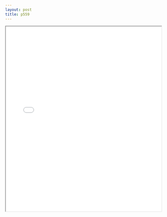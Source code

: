 ```yaml
---
layout: post
title: p559
---
```


<div class="pdf-container">
<iframe src="/ea/assets/pdfs/pubs.n.ins/p559.pdf" height="600" width="100%" allowFullScreen="true"></iframe>
</div>

